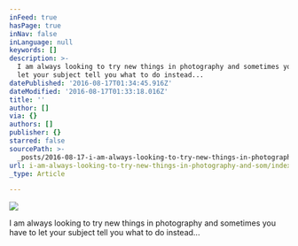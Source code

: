 ```yaml
---
inFeed: true
hasPage: true
inNav: false
inLanguage: null
keywords: []
description: >-
  I am always looking to try new things in photography and sometimes you have to
  let your subject tell you what to do instead...
datePublished: '2016-08-17T01:34:45.916Z'
dateModified: '2016-08-17T01:33:18.016Z'
title: ''
author: []
via: {}
authors: []
publisher: {}
starred: false
sourcePath: >-
  _posts/2016-08-17-i-am-always-looking-to-try-new-things-in-photography-and-som.md
url: i-am-always-looking-to-try-new-things-in-photography-and-som/index.html
_type: Article

---
```

![](https://the-grid-user-content.s3-us-west-2.amazonaws.com/b93904cd-8768-4392-90ba-2c27721e74d4.jpg)

I am always looking to try new things in photography and sometimes you have to let your subject tell you what to do instead...